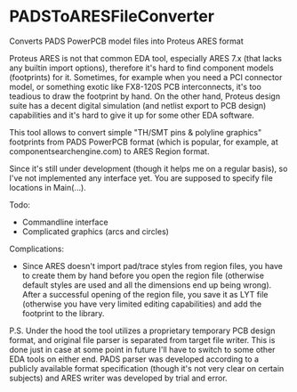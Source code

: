 # PADSToARESFileConverter
Converts PADS PowerPCB model files into Proteus ARES format

Proteus ARES is not that common EDA tool, especially ARES 7.x (that lacks any builtin import options), therefore it's hard to find component models (footprints) for it. Sometimes, for example when you need a PCI connector model, or something exotic like FX8-120S PCB interconnects, it's too teadious to draw the footprint by hand. On the other hand, Proteus design suite has a decent digital simulation (and netlist export to PCB design) capabilities and it's hard to give it up for some other EDA software.

This tool allows to convert simple "TH/SMT pins & polyline graphics" footprints from PADS PowerPCB format (which is popular, for example, at componentsearchengine.com) to ARES Region format.

Since it's still under development (though it helps me on a regular basis), so I've not implemented any interface yet. You are supposed to specify file locations in Main(...).

Todo:
 - Commandline interface
 - Complicated graphics (arcs and circles)
 
Complications:
 - Since ARES doesn't import pad/trace styles from region files, you have to create them by hand before you open the region file (otherwise default styles are used and all the dimensions end up being wrong). After a successful opening of the region file, you save it as LYT file (otherwise you have very limited editing capabilities) and add the footprint to the library.
 
P.S. Under the hood the tool utilizes a proprietary temporary PCB design format, and original file parser is separated from target file writer. This is done just in case at some point in future I'll have to switch to some other EDA tools on either end. PADS parser was developed according to a publicly available format specification (though it's not very clear on certain subjects) and ARES writer was developed by trial and error.
